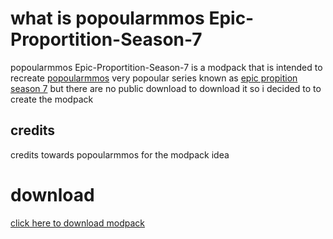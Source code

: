 # what is popoularmmos Epic-Proportition-Season-7
popoularmmos Epic-Proportition-Season-7 is a modpack that is intended to recreate [popoularmmos](https://www.youtube.com/channel/UCpGdL9Sn3Q5YWUH2DVUW1Ug) very popoular series known as [epic propition season 7](https://www.youtube.com/playlist?list=PLkuPirtilentfxr0lEvOEYHt2TOHqFpY2) but there are no public download to download it so i decided to to create the modpack


## credits 
credits towards popoularmmos for the modpack idea


# download
[click here to download modpack](https://github.com/Brandonbr1/Epic-Proportition-Season-7/releases/download/Epic.Proportition.Season.7-Epic-Proportition-Season.7.zip/Epic.Proportition.Season.7-Epic-Proportition-Season.7.zip)
